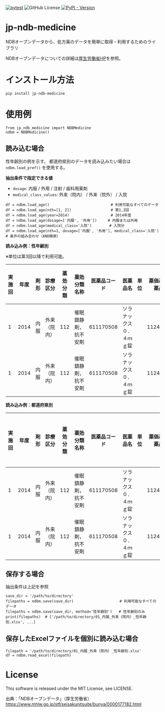 [![pytest](https://github.com/shiro46mt/jp-ndb-medicine/actions/workflows/pytest.yml/badge.svg)](https://github.com/shiro46mt/jp-ndb-medicine/actions/workflows/pytest.yml)
![GitHub License](https://img.shields.io/github/license/shiro46mt/jp-ndb-medicine)
[![PyPI - Version](https://img.shields.io/pypi/v/jp-ndb-medicine)](https://pypi.org/project/jp-ndb-medicine/)

# jp-ndb-medicine
NDBオープンデータから、処方薬のデータを簡単に取得・利用するためのライブラリ

NDBオープンデータについての詳細は[厚生労働省HP](https://www.mhlw.go.jp/stf/seisakunitsuite/bunya/0000177182.html)を参照。

# インストール方法
```
pip install jp-ndb-medicine
```

# 使用例
```
from jp_ndb_medicine import NDBMedicine
ndbm = NDBMedicine()
```

## 読み込む場合

性年齢別の例を示す。
都道府県別のデータを読み込みたい場合は `ndbm.load_pref()` を使用する。

**抽出条件で指定できる値**
* `dosage`: 内服 / 外用 / 注射 / 歯科用薬剤
* `medical_class_values`: 外来（院内） / 外来（院外） / 入院

```
df = ndbm.load_age()                            # 利用可能なすべてのデータ
df = ndbm.load_age(nth=[1, 2])                  # 第1,2回
df = ndbm.load_age(year=2014)                   # 2014年度
df = ndbm.load_age(dosage=['内服', '外用'])     # 内服または外用
df = ndbm.load_age(medical_class='入院')        # 入院分
df = ndbm.load_age(nth=1, dosage=['内服', '外用'], medical_class='入院')  # 条件の組み合わせ（AND検索）
```

**読み込み例：性年齢別**

※単位は第3回以降で利用可能。

実施回|年度|剤形|診療区分|薬効分類|薬効分類名称|医薬品コード|医薬品名|単位|薬価基準収載医薬品コード|薬価|後発品区分|性別|年齢|年齢区間|量
--|--|--|--|--|--|--|--|--|--|--|--|--|--|--|--
1|2014|内服|外来（院内）|112|催眠鎮静剤，抗不安剤|611170508|ソラナックス０．４ｍｇ錠||1124023F1037|9.2|0|男性|10|10～14歳|4757.2
1|2014|内服|外来（院内）|112|催眠鎮静剤，抗不安剤|611170508|ソラナックス０．４ｍｇ錠||1124023F1037|9.2|0|男性|15|15～19歳|46466

**読み込み例：都道府県別**

実施回|年度|剤形|診療区分|薬効分類|薬効分類名称|医薬品コード|医薬品名|単位|薬価基準収載医薬品コード|薬価|後発品区分|都道府県コード|都道府県名|量
--|--|--|--|--|--|--|--|--|--|--|--|--|--|--
1|2014|内服|外来（院内）|112|催眠鎮静剤，抗不安剤|611170508|ソラナックス０．４ｍｇ錠||1124023F1037|9.2|0|01|北海道|2411514
1|2014|内服|外来（院内）|112|催眠鎮静剤，抗不安剤|611170508|ソラナックス０．４ｍｇ錠||1124023F1037|9.2|0|02|青森県|746303.5

## 保存する場合

抽出条件は上記を参照

```
save_dir = '/path/to/directory'
filepaths = ndbm.save(save_dir)                     # 利用可能なすべてのデータ
filepaths = ndbm.save(save_dir, method='性年齢別')   # 性年齢別のみ
print(filepaths)  # ['/path/to/directory/01_内服_外来（院内）_性年齢別.xlsx', ...]
```

## 保存したExcelファイルを個別に読み込む場合
```
filepath = '/path/to/directory/01_内服_外来（院内）_性年齢別.xlsx'
df = ndbm.read_excel(filepath)
```

# License
This software is released under the MIT License, see LICENSE.

出典：「NDBオープンデータ」（厚生労働省） https://www.mhlw.go.jp/stf/seisakunitsuite/bunya/0000177182.html
